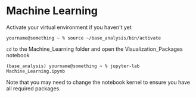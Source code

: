 # Machine Learning

Activate your virtual environment if you haven't yet

```shell
yourname@something ~ % source ~/base_analysis/bin/activate
```

`cd` to the Machine_Learning folder and open the Visualization_Packages notebook

```shell
(base_analysis) yourname@something ~ % jupyter-lab Machine_Learning.ipynb
```

Note that you may need to change the notebook kernel to ensure you have all required packages.
